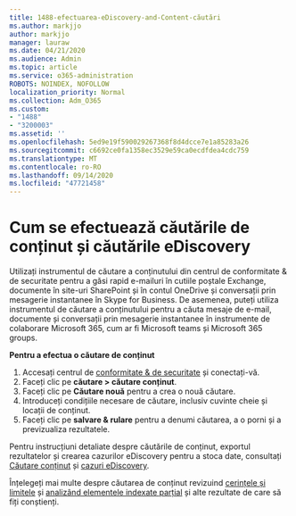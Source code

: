 ```yaml
---
title: 1488-efectuarea-eDiscovery-and-Content-căutări
ms.author: markjjo
author: markjjo
manager: lauraw
ms.date: 04/21/2020
ms.audience: Admin
ms.topic: article
ms.service: o365-administration
ROBOTS: NOINDEX, NOFOLLOW
localization_priority: Normal
ms.collection: Adm_O365
ms.custom:
- "1488"
- "3200003"
ms.assetid: ''
ms.openlocfilehash: 5ed9e19f590029267368f8d4dcce7e1a85283a26
ms.sourcegitcommit: c6692ce0fa1358ec3529e59ca0ecdfdea4cdc759
ms.translationtype: MT
ms.contentlocale: ro-RO
ms.lasthandoff: 09/14/2020
ms.locfileid: "47721458"
---
```

# <a name="how-to-perform-content-searches-and-ediscovery-searches"></a>Cum se efectuează căutările de conținut și căutările eDiscovery

Utilizați instrumentul de căutare a conținutului din centrul de conformitate & de securitate pentru a găsi rapid e-mailuri în cutiile poștale Exchange, documente în site-uri SharePoint și în contul OneDrive și conversații prin mesagerie instantanee în Skype for Business. De asemenea, puteți utiliza instrumentul de căutare a conținutului pentru a căuta mesaje de e-mail, documente și conversații prin mesagerie instantanee în instrumente de colaborare Microsoft 365, cum ar fi Microsoft teams și Microsoft 365 groups.

**Pentru a efectua o căutare de conținut**

1. Accesați centrul de [conformitate & de securitate](https://protection.office.com) și conectați-vă.
2. Faceți clic pe **căutare > căutare conținut**.
3. Faceți clic pe **Căutare nouă** pentru a crea o nouă căutare.
4. Introduceți condițiile necesare de căutare, inclusiv cuvinte cheie și locații de conținut.  
5. Faceți clic pe **salvare & rulare** pentru a denumi căutarea, a o porni și a previzualiza rezultatele.

Pentru instrucțiuni detaliate despre căutările de conținut, exportul rezultatelor și crearea cazurilor eDiscovery pentru a stoca date, consultați [Căutare conținut](https://docs.microsoft.com/microsoft-365/compliance/content-search) și [cazuri eDiscovery](https://docs.microsoft.com/microsoft-365/compliance/ediscovery-cases).

Înțelegeți mai multe despre căutarea de conținut revizuind [cerințele și limitele](https://docs.microsoft.com/microsoft-365/compliance/limits-for-content-search) și  [analizând elementele indexate parțial](https://docs.microsoft.com/microsoft-365/compliance/investigating-partially-indexed-items-in-ediscovery) și alte rezultate de care să fiți conștienți.